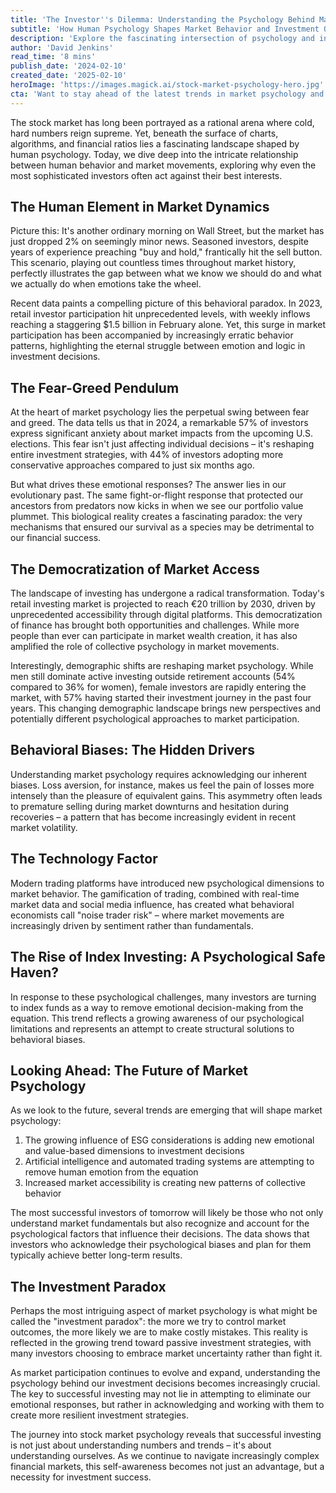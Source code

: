 ```yaml
---
title: 'The Investor''s Dilemma: Understanding the Psychology Behind Market Decisions'
subtitle: 'How Human Psychology Shapes Market Behavior and Investment Outcomes'
description: 'Explore the fascinating intersection of psychology and investment decisions as we uncover how human behavior shapes market movements. From the fear-greed pendulum to the democratization of market access, discover why even experienced investors often act against their best interests and how understanding these psychological factors is crucial for investment success.'
author: 'David Jenkins'
read_time: '8 mins'
publish_date: '2024-02-10'
created_date: '2025-02-10'
heroImage: 'https://images.magick.ai/stock-market-psychology-hero.jpg'
cta: 'Want to stay ahead of the latest trends in market psychology and behavioral finance? Follow us on LinkedIn for expert insights and analysis that can help you make better investment decisions.'
---
```


The stock market has long been portrayed as a rational arena where cold, hard numbers reign supreme. Yet, beneath the surface of charts, algorithms, and financial ratios lies a fascinating landscape shaped by human psychology. Today, we dive deep into the intricate relationship between human behavior and market movements, exploring why even the most sophisticated investors often act against their best interests.

## The Human Element in Market Dynamics

Picture this: It's another ordinary morning on Wall Street, but the market has just dropped 2% on seemingly minor news. Seasoned investors, despite years of experience preaching "buy and hold," frantically hit the sell button. This scenario, playing out countless times throughout market history, perfectly illustrates the gap between what we know we should do and what we actually do when emotions take the wheel.

Recent data paints a compelling picture of this behavioral paradox. In 2023, retail investor participation hit unprecedented levels, with weekly inflows reaching a staggering $1.5 billion in February alone. Yet, this surge in market participation has been accompanied by increasingly erratic behavior patterns, highlighting the eternal struggle between emotion and logic in investment decisions.

## The Fear-Greed Pendulum

At the heart of market psychology lies the perpetual swing between fear and greed. The data tells us that in 2024, a remarkable 57% of investors express significant anxiety about market impacts from the upcoming U.S. elections. This fear isn't just affecting individual decisions – it's reshaping entire investment strategies, with 44% of investors adopting more conservative approaches compared to just six months ago.

But what drives these emotional responses? The answer lies in our evolutionary past. The same fight-or-flight response that protected our ancestors from predators now kicks in when we see our portfolio value plummet. This biological reality creates a fascinating paradox: the very mechanisms that ensured our survival as a species may be detrimental to our financial success.

## The Democratization of Market Access

The landscape of investing has undergone a radical transformation. Today's retail investing market is projected to reach €20 trillion by 2030, driven by unprecedented accessibility through digital platforms. This democratization of finance has brought both opportunities and challenges. While more people than ever can participate in market wealth creation, it has also amplified the role of collective psychology in market movements.

Interestingly, demographic shifts are reshaping market psychology. While men still dominate active investing outside retirement accounts (54% compared to 36% for women), female investors are rapidly entering the market, with 57% having started their investment journey in the past four years. This changing demographic landscape brings new perspectives and potentially different psychological approaches to market participation.

## Behavioral Biases: The Hidden Drivers

Understanding market psychology requires acknowledging our inherent biases. Loss aversion, for instance, makes us feel the pain of losses more intensely than the pleasure of equivalent gains. This asymmetry often leads to premature selling during market downturns and hesitation during recoveries – a pattern that has become increasingly evident in recent market volatility.

## The Technology Factor

Modern trading platforms have introduced new psychological dimensions to market behavior. The gamification of trading, combined with real-time market data and social media influence, has created what behavioral economists call "noise trader risk" – where market movements are increasingly driven by sentiment rather than fundamentals.

## The Rise of Index Investing: A Psychological Safe Haven?

In response to these psychological challenges, many investors are turning to index funds as a way to remove emotional decision-making from the equation. This trend reflects a growing awareness of our psychological limitations and represents an attempt to create structural solutions to behavioral biases.

## Looking Ahead: The Future of Market Psychology

As we look to the future, several trends are emerging that will shape market psychology:

1. The growing influence of ESG considerations is adding new emotional and value-based dimensions to investment decisions
2. Artificial intelligence and automated trading systems are attempting to remove human emotion from the equation
3. Increased market accessibility is creating new patterns of collective behavior

The most successful investors of tomorrow will likely be those who not only understand market fundamentals but also recognize and account for the psychological factors that influence their decisions. The data shows that investors who acknowledge their psychological biases and plan for them typically achieve better long-term results.

## The Investment Paradox

Perhaps the most intriguing aspect of market psychology is what might be called the "investment paradox": the more we try to control market outcomes, the more likely we are to make costly mistakes. This reality is reflected in the growing trend toward passive investment strategies, with many investors choosing to embrace market uncertainty rather than fight it.

As market participation continues to evolve and expand, understanding the psychology behind our investment decisions becomes increasingly crucial. The key to successful investing may not lie in attempting to eliminate our emotional responses, but rather in acknowledging and working with them to create more resilient investment strategies.

The journey into stock market psychology reveals that successful investing is not just about understanding numbers and trends – it's about understanding ourselves. As we continue to navigate increasingly complex financial markets, this self-awareness becomes not just an advantage, but a necessity for investment success.